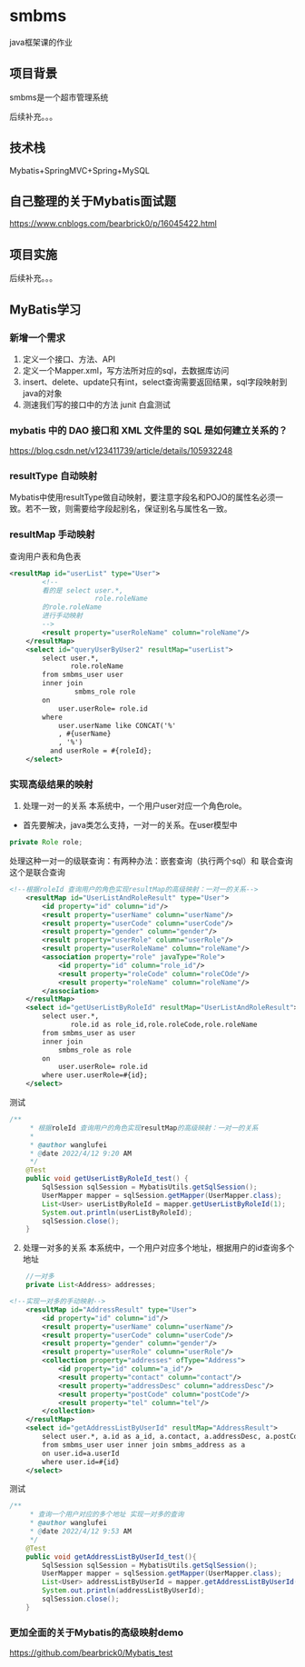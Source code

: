 # smbms
java框架课的作业

## 项目背景

smbms是一个超市管理系统

后续补充。。。

## 技术栈

Mybatis+SpringMVC+Spring+MySQL

## 自己整理的关于Mybatis面试题

https://www.cnblogs.com/bearbrick0/p/16045422.html

## 项目实施

后续补充。。。

## MyBatis学习
### 新增一个需求 
1. 定义一个接口、方法、API
2. 定义一个Mapper.xml，写方法所对应的sql，去数据库访问
3. insert、delete、update只有int，select查询需要返回结果，sql字段映射到java的对象
4. 测速我们写的接口中的方法 junit 白盒测试

### mybatis 中的 DAO 接口和 XML 文件里的 SQL 是如何建立关系的？
https://blog.csdn.net/v123411739/article/details/105932248


### resultType 自动映射
Mybatis中使用resultType做自动映射，要注意字段名和POJO的属性名必须一致。若不一致，则需要给字段起别名，保证别名与属性名一致。

### resultMap 手动映射
查询用户表和角色表
```xml
<resultMap id="userList" type="User">
        <!--
        看的是 select user.*,
                     role.roleName
        的role.roleName 
        进行手动映射
        -->
        <result property="userRoleName" column="roleName"/>
    </resultMap>
    <select id="queryUserByUser2" resultMap="userList">
        select user.*,
               role.roleName
        from smbms_user user
        inner join
                smbms_role role
        on
            user.userRole= role.id
        where
            user.userName like CONCAT('%'
            , #{userName}
            , '%')
          and userRole = #{roleId};
    </select>
```
### 实现高级结果的映射
1. 处理一对一的关系
本系统中，一个用户user对应一个角色role。
- 首先要解决，java类怎么支持，一对一的关系。在user模型中
```java
private Role role;
```
处理这种一对一的级联查询：有两种办法：嵌套查询（执行两个sql）和  联合查询
这个是联合查询
```xml
<!--根据roleId 查询用户的角色实现resultMap的高级映射：一对一的关系-->
    <resultMap id="UserListAndRoleResult" type="User">
        <id property="id" column="id"/>
        <result property="userName" column="userName"/>
        <result property="userCode" column="userCode"/>
        <result property="gender" column="gender"/>
        <result property="userRole" column="userRole"/>
        <result property="userRoleName" column="roleName"/>
        <association property="role" javaType="Role">
            <id property="id" column="role_id"/>
            <result property="roleCode" column="roleCOde"/>
            <result property="roleName" column="roleName"/>
        </association>
    </resultMap>
    <select id="getUserListByRoleId" resultMap="UserListAndRoleResult">
        select user.*,
               role.id as role_id,role.roleCode,role.roleName
        from smbms_user as user
        inner join
            smbms_role as role
        on
            user.userRole= role.id
        where user.userRole=#{id};
    </select>
```
测试
```java
/**
     * 根据roleId 查询用户的角色实现resultMap的高级映射：一对一的关系
     *
     * @author wanglufei
     * @date 2022/4/12 9:20 AM
     */
    @Test
    public void getUserListByRoleId_test() {
        SqlSession sqlSession = MybatisUtils.getSqlSession();
        UserMapper mapper = sqlSession.getMapper(UserMapper.class);
        List<User> userListByRoleId = mapper.getUserListByRoleId(1);
        System.out.println(userListByRoleId);
        sqlSession.close();
    }
```



2. 处理一对多的关系
本系统中，一个用户对应多个地址，根据用户的id查询多个地址

```java
    //一对多
    private List<Address> addresses;
```

```xml
<!--实现一对多的手动映射-->
    <resultMap id="AddressResult" type="User">
        <id property="id" column="id"/>
        <result property="userName" column="userName"/>
        <result property="userCode" column="userCode"/>
        <result property="gender" column="gender"/>
        <result property="userRole" column="userRole"/>
        <collection property="addresses" ofType="Address">
            <id property="id" column="a_id"/>
            <result property="contact" column="contact"/>
            <result property="addressDesc" column="addressDesc"/>
            <result property="postCode" column="postCode"/>
            <result property="tel" column="tel"/>
        </collection>
    </resultMap>
    <select id="getAddressListByUserId" resultMap="AddressResult">
        select user.*, a.id as a_id, a.contact, a.addressDesc, a.postCode, a.tel
        from smbms_user user inner join smbms_address as a
        on user.id=a.userId
        where user.id=#{id}
    </select>
```
测试

```java
/**
     * 查询一个用户对应的多个地址 实现一对多的查询
     * @author wanglufei
     * @date 2022/4/12 9:53 AM
     */
    @Test
    public void getAddressListByUserId_test(){
        SqlSession sqlSession = MybatisUtils.getSqlSession();
        UserMapper mapper = sqlSession.getMapper(UserMapper.class);
        List<User> addressListByUserId = mapper.getAddressListByUserId(1);
        System.out.println(addressListByUserId);
        sqlSession.close();
    }
```



### 更加全面的关于Mybatis的高级映射demo
https://github.com/bearbrick0/Mybatis_test






